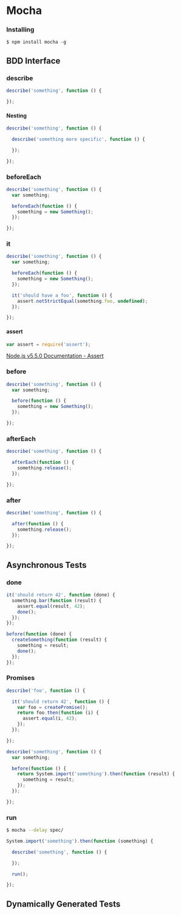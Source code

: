 # Mocha

### Installing

```
$ npm install mocha -g
```

## BDD Interface

### describe

```js
describe('something', function () {

});
```

#### Nesting

```js
describe('something', function () {

  describe('something more specific', function () {

  });

});
```

### beforeEach

```js
describe('something', function () {
  var something;

  beforeEach(function () {
    something = new Something();
  });

});
```

### it

```js
describe('something', function () {
  var something;

  beforeEach(function () {
    something = new Something();
  });

  it('should have a foo', function () {
    assert.notStrictEqual(something.foo, undefined);
  });

});
```

#### assert

```js
var assert = require('assert');
```

[Node.js v5.5.0 Documentation - Assert](https://nodejs.org/api/assert.html)

### before

```js
describe('something', function () {
  var something;

  before(function () {
    something = new Something();
  });

});
```

### afterEach

```js
describe('something', function () {

  afterEach(function () {
    something.release();
  });

});
```

### after

```js
describe('something', function () {

  after(function () {
    something.release();
  });

});
```

## Asynchronous Tests

### done

```js
it('should return 42', function (done) {
  something.bar(function (result) {
    assert.equal(result, 42);
    done();
  });
});
```

```js
before(function (done) {
  createSomething(function (result) {
    something = result;
    done();
  });
});
```

### Promises

```js
describe('foo', function () {

  it('should return 42', function () {
    var foo = createPromise();
    return foo.then(function (i) {
      assert.equal(i, 42);
    });
  });

});
```

```js
describe('something', function () {
  var something;

  before(function () {
    return System.import('something').then(function (result) {
      something = result;
    });
  });

});
```

### run

```sh
$ mocha --delay spec/
```

```js
System.import('something').then(function (something) {

  describe('something', function () {

  });

  run();

});
```

## Dynamically Generated Tests

```js

```
